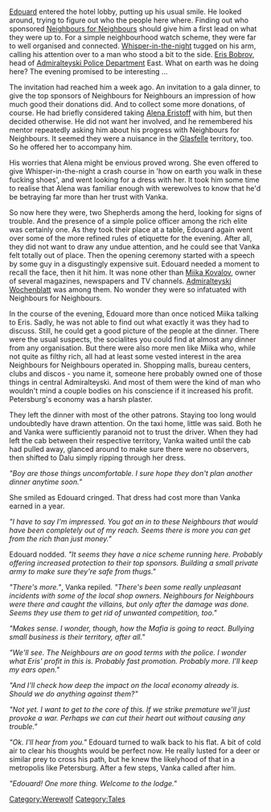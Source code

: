 [Edouard](Edouard "wikilink") entered the hotel lobby, putting up his
usual smile. He looked around, trying to figure out who the people here
where. Finding out who sponsored [Neighbours for
Neighbours](Neighbours_for_Neighbours "wikilink") should give him a
first lead on what they were up to. For a simple neighbourhood watch
scheme, they were far to well organised and connected.
[Whisper-in-the-night](Vanka_Iosiforna "wikilink") tugged on his arm,
calling his attention over to a man who stood a bit to the side. [Eris
Bobrov](Eris_Bobrov "wikilink"), head of [Admiralteyski Police
Department](Admiralteyski_Police_Department "wikilink") East. What on
earth was he doing here? The evening promised to be interesting ...

The invitation had reached him a week ago. An invitation to a gala
dinner, to give the top sponsors of Neighbours for Neighbours an
impression of how much good their donations did. And to collect some
more donations, of course. He had briefly considered taking [Alena
Eristoff](Alena_Eristoff "wikilink") with him, but then decided
otherwise. He did not want her involved, and he remembered his mentor
repeatedly asking him about his progress with Neighbours for Neighbours.
It seemed they were a nuisance in the [Glasfelle](Glasfelle "wikilink")
territory, too. So he offered her to accompany him.

His worries that Alena might be envious proved wrong. She even offered
to give Whisper-in-the-night a crash course in 'how on earth you walk in
these fucking shoes', and went looking for a dress with her. It took him
some time to realise that Alena was familiar enough with werewolves to
know that he'd be betraying far more than her trust with Vanka.

So now here they were, two Shepherds among the herd, looking for signs
of trouble. And the presence of a simple police officer among the rich
elite was certainly one. As they took their place at a table, Edouard
again went over some of the more refined rules of etiquette for the
evening. After all, they did not want to draw any undue attention, and
he could see that Vanka felt totally out of place. Then the opening
ceremony started with a speech by some guy in a disgustingly expensive
suit. Edouard needed a moment to recall the face, then it hit him. It
was none other than [Miika Kovalov](Miika_Kovalov "wikilink"), owner of
several magazines, newspapers and TV channels. [Admiralteyski
Wochenblatt](Admiralteyski_Wochenblatt "wikilink") was among them. No
wonder they were so infatuated with Neighbours for Neighbours.

In the course of the evening, Edouard more than once noticed Miika
talking to Eris. Sadly, he was not able to find out what exactly it was
they had to discuss. Still, he could get a good picture of the people at
the dinner. There were the usual suspects, the socialites you could find
at almost any dinner from any organisation. But there were also more men
like Miika who, while not quite as filthy rich, all had at least some
vested interest in the area Neighbours for Neighbours operated in.
Shopping malls, bureau centers, clubs and discos - you name it, someone
here probably owned one of those things in central Admiralteyski. And
most of them were the kind of man who wouldn't mind a couple bodies on
his conscience if it increased his profit. Petersburg's economy was a
harsh plaster.

They left the dinner with most of the other patrons. Staying too long
would undoubtedly have drawn attention. On the taxi home, little was
said. Both he and Vanka were sufficiently paranoid not to trust the
driver. When they had left the cab between their respective territory,
Vanka waited until the cab had pulled away, glanced around to make sure
there were no observers, then shifted to Dalu simply ripping through her
dress.

*"Boy are those things uncomfortable. I sure hope they don't plan
another dinner anytime soon."*

She smiled as Edouard cringed. That dress had cost more than Vanka
earned in a year.

*"I have to say I'm impressed. You got an in to these Neighbours that
would have been completely out of my reach. Seems there is more you can
get from the rich than just money."*

Edouard nodded. *"It seems they have a nice scheme running here.
Probably offering increased protection to their top sponsors. Building a
small private army to make sure they're safe from thugs."*

*"There's more."*, Vanka repiled. *"There's been some really unpleasant
incidents with some of the local shop owners. Neighbours for Neighbours
were there and caught the villains, but only after the damage was done.
Seems they use them to get rid of unwanted competition, too."*

*"Makes sense. I wonder, though, how the Mafia is going to react.
Bullying small business is their territory, after all."*

*"We'll see. The Neighbours are on good terms with the police. I wonder
what Eris' profit in this is. Probably fast promotion. Probably more.
I'll keep my ears open."*

*"And I'll check how deep the impact on the local economy already is.
Should we do anything against them?"*

*"Not yet. I want to get to the core of this. If we strike premature
we'll just provoke a war. Perhaps we can cut their heart out without
causing any trouble."*

*"Ok. I'll hear from you."* Edouard turned to walk back to his flat. A
bit of cold air to clear his thoughts would be perfect now. He really
lusted for a deer or similar prey to cross his path, but he knew the
likelyhood of that in a metropolis like Petersburg. After a few steps,
Vanka called after him.

*"Edouard\! One more thing. Welcome to the lodge."*

[Category:Werewolf](Category:Werewolf "wikilink")
[Category:Tales](Category:Tales "wikilink")